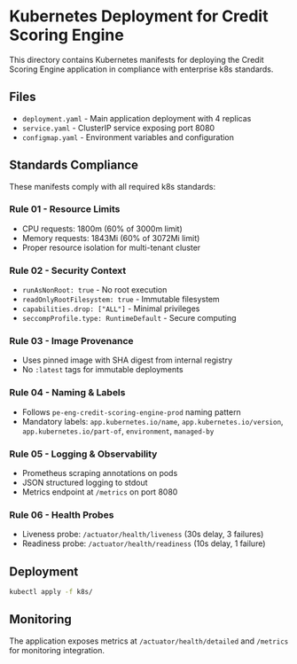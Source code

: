 # Kubernetes Deployment for Credit Scoring Engine

This directory contains Kubernetes manifests for deploying the Credit Scoring Engine application in compliance with enterprise k8s standards.

## Files

- `deployment.yaml` - Main application deployment with 4 replicas
- `service.yaml` - ClusterIP service exposing port 8080
- `configmap.yaml` - Environment variables and configuration

## Standards Compliance

These manifests comply with all required k8s standards:

### Rule 01 - Resource Limits
- CPU requests: 1800m (60% of 3000m limit)
- Memory requests: 1843Mi (60% of 3072Mi limit)
- Proper resource isolation for multi-tenant cluster

### Rule 02 - Security Context
- `runAsNonRoot: true` - No root execution
- `readOnlyRootFilesystem: true` - Immutable filesystem
- `capabilities.drop: ["ALL"]` - Minimal privileges
- `seccompProfile.type: RuntimeDefault` - Secure computing

### Rule 03 - Image Provenance
- Uses pinned image with SHA digest from internal registry
- No `:latest` tags for immutable deployments

### Rule 04 - Naming & Labels
- Follows `pe-eng-credit-scoring-engine-prod` naming pattern
- Mandatory labels: `app.kubernetes.io/name`, `app.kubernetes.io/version`, `app.kubernetes.io/part-of`, `environment`, `managed-by`

### Rule 05 - Logging & Observability
- Prometheus scraping annotations on pods
- JSON structured logging to stdout
- Metrics endpoint at `/metrics` on port 8080

### Rule 06 - Health Probes
- Liveness probe: `/actuator/health/liveness` (30s delay, 3 failures)
- Readiness probe: `/actuator/health/readiness` (10s delay, 1 failure)

## Deployment

```bash
kubectl apply -f k8s/
```

## Monitoring

The application exposes metrics at `/actuator/health/detailed` and `/metrics` for monitoring integration.

